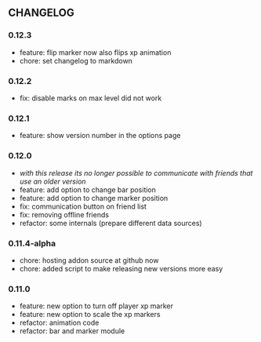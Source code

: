 ## CHANGELOG

### 0.12.3

  * feature: flip marker now also flips xp animation
  * chore: set changelog to markdown

### 0.12.2

  * fix: disable marks on max level did not work

### 0.12.1

  * feature: show version number in the options page

### 0.12.0

  * *with this release its no longer possible to communicate with friends that use an older version*
  * feature: add option to change bar position
  * feature: add option to change marker position
  * fix: communication button on friend list
  * fix: removing offline friends
  * refactor: some internals (prepare different data sources)

### 0.11.4-alpha

  * chore: hosting addon source at github now
  * chore: added script to make releasing new versions more easy

### 0.11.0

  * feature: new option to turn off player xp marker
  * feature: new option to scale the xp markers
  * refactor: animation code
  * refactor: bar and marker module
